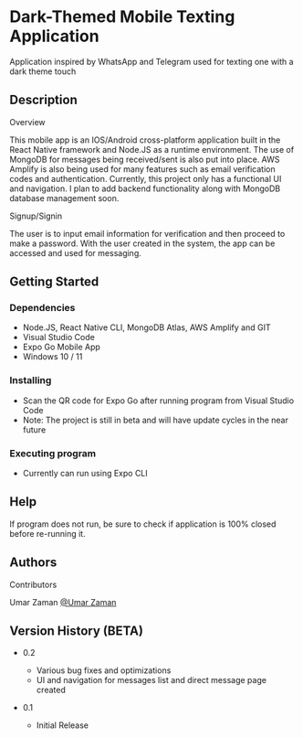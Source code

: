 # Dark-Themed Mobile Texting Application

Application inspired by WhatsApp and Telegram used for texting one with a dark theme touch

## Description

Overview

This mobile app is an IOS/Android cross-platform application built in the React Native framework and Node.JS as a runtime environment. The use of MongoDB for messages being received/sent is also put into place. AWS Amplify is also being used for many features such as email verification codes and authentication. Currently, this project only has a functional UI and navigation. I plan to add backend functionality along with MongoDB database management soon.

Signup/Signin

The user is to input email information for verification and then proceed to make a password. With the user created in the system, the app can be accessed and used for messaging.

## Getting Started

### Dependencies

* Node.JS, React Native CLI, MongoDB Atlas, AWS Amplify and GIT
* Visual Studio Code
* Expo Go Mobile App
* Windows 10 / 11

### Installing

* Scan the QR code for Expo Go after running program from Visual Studio Code
* Note: The project is still in beta and will have update cycles in the near future

### Executing program

* Currently can run using Expo CLI

## Help

If program does not run, be sure to check if application is 100% closed before re-running it.

## Authors

Contributors

Umar Zaman
[@Umar Zaman](https://www.linkedin.com/in/umarzaman2018/)

## Version History (BETA)

* 0.2
    * Various bug fixes and optimizations
    * UI and navigation for messages list and direct message page created
      
* 0.1
    * Initial Release

